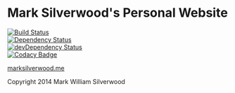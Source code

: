 Mark Silverwood's Personal Website
==================================
[![Build Status](https://travis-ci.org/SlicedSilver/marksilverwood.me.svg?branch=master)](https://travis-ci.org/SlicedSilver/marksilverwood.me)  
[![Dependency Status](https://david-dm.org/slicedsilver/marksilverwood.me.svg)](https://david-dm.org/slicedsilver/marksilverwood.me)  
[![devDependency Status](https://david-dm.org/slicedsilver/marksilverwood.me/dev-status.svg)](https://david-dm.org/slicedsilver/marksilverwood.me#info=devDependencies)  
[![Codacy Badge](https://www.codacy.com/project/badge/0cdc539eae644ccebf7b21d5c26c203f)](https://www.codacy.com/public/msilverwood/marksilverwood.me)  

[marksilverwood.me](http://marksilverwood.me)

Copyright 2014 Mark William Silverwood
